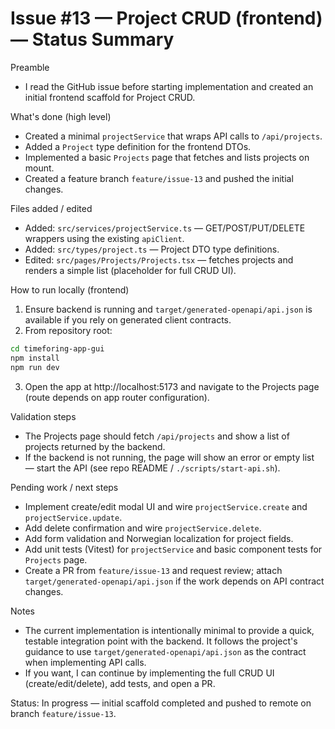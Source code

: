 # Issue #13 — Project CRUD (frontend) — Status Summary

Preamble
- I read the GitHub issue before starting implementation and created an initial frontend scaffold for Project CRUD.

What's done (high level)
- Created a minimal `projectService` that wraps API calls to `/api/projects`.
- Added a `Project` type definition for the frontend DTOs.
- Implemented a basic `Projects` page that fetches and lists projects on mount.
- Created a feature branch `feature/issue-13` and pushed the initial changes.

Files added / edited
- Added: `src/services/projectService.ts` — GET/POST/PUT/DELETE wrappers using the existing `apiClient`.
- Added: `src/types/project.ts` — Project DTO type definitions.
- Edited: `src/pages/Projects/Projects.tsx` — fetches projects and renders a simple list (placeholder for full CRUD UI).

How to run locally (frontend)
1. Ensure backend is running and `target/generated-openapi/api.json` is available if you rely on generated client contracts.
2. From repository root:

```bash
cd timeforing-app-gui
npm install
npm run dev
```

3. Open the app at http://localhost:5173 and navigate to the Projects page (route depends on app router configuration).

Validation steps
- The Projects page should fetch `/api/projects` and show a list of projects returned by the backend.
- If the backend is not running, the page will show an error or empty list — start the API (see repo README / `./scripts/start-api.sh`).

Pending work / next steps
- Implement create/edit modal UI and wire `projectService.create` and `projectService.update`.
- Add delete confirmation and wire `projectService.delete`.
- Add form validation and Norwegian localization for project fields.
- Add unit tests (Vitest) for `projectService` and basic component tests for `Projects` page.
- Create a PR from `feature/issue-13` and request review; attach `target/generated-openapi/api.json` if the work depends on API contract changes.

Notes
- The current implementation is intentionally minimal to provide a quick, testable integration point with the backend. It follows the project's guidance to use `target/generated-openapi/api.json` as the contract when implementing API calls.
- If you want, I can continue by implementing the full CRUD UI (create/edit/delete), add tests, and open a PR.

Status: In progress — initial scaffold completed and pushed to remote on branch `feature/issue-13`.
